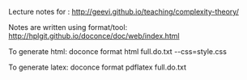 Lecture notes for :
http://geevi.github.io/teaching/complexity-theory/

Notes are written using format/tool:
http://hplgit.github.io/doconce/doc/web/index.html

To generate html:
doconce format html full.do.txt --css=style.css

To generate latex:
doconce format pdflatex full.do.txt 
